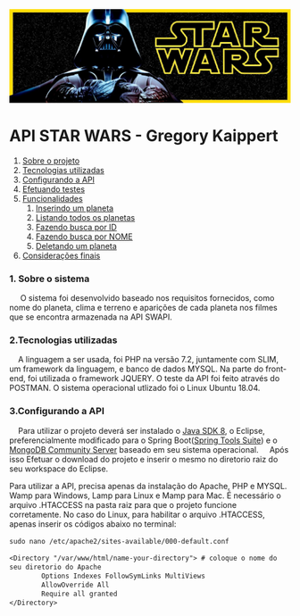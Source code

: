 <div align="center">
  <img src="img/star-wars.jpg"/> 
</div>

# API STAR WARS - Gregory Kaippert

<ol>
  <li><a href="#Sobre">Sobre o projeto</a></li>
  <li><a href="#Tecnologias">Tecnologias utilizadas</a></li>
  <li><a href="#Config">Configurando a API</a></li>
  <li><a href="#Testes">Efetuando testes</a></li>
  <li><a href="#Funcionalidades">Funcionalidades</a>
    <ol>
      <li><a href="#Insere">Inserindo um planeta</a></li>
      <li><a href="#Lista">Listando todos os planetas</a></li>
      <li><a href="#buscaid">Fazendo busca por ID</a></li>
      <li><a href="#buscanome">Fazendo busca por NOME</a></li>
      <li><a href="#deleta">Deletando um planeta</a></li>
    </ol>
  </li>
  <li><a href="#final">Considerações finais</a>
 
</ol>

### <a name="Sobre">1. Sobre o sistema</a> 

&nbsp;&nbsp;&nbsp;&nbsp; O sistema foi desenvolvido baseado nos requisitos fornecidos, como nome do planeta, clima e terreno e aparições de cada planeta nos filmes que se encontra armazenada na API SWAPI. 

### <a name="Tecnologias">2.Tecnologias utilizadas</a> 
&nbsp;&nbsp;&nbsp;&nbsp;A linguagem a ser usada, foi PHP na versão 7.2, juntamente com SLIM, um framework da linguagem, e banco de dados MYSQL. Na parte do front-end, foi utilizada o framework JQUERY.
O teste da API foi feito através do POSTMAN.
O sistema operacional utlizado foi o Linux Ubuntu 18.04. 

### <a name="Config">3.Configurando a API</a>  
&nbsp;&nbsp;&nbsp;&nbsp;Para utilizar o projeto deverá ser instalado o <a href="http://www.oracle.com/technetwork/pt/java/javase/downloads/jdk8-downloads-2133151.html">Java SDK 8</a>, o Eclipse, 
preferencialmente modificado para o Spring Boot(<a href="https://spring.io/tools/sts/all">Spring Tools Suite</a>) e o 
<a href="https://www.mongodb.com/download-center?jmp=nav#community">MongoDB Community Server</a> baseado em seu sistema operacional.
&nbsp;&nbsp;&nbsp;&nbsp;Após isso Efetuar o download do projeto e inserir o mesmo no diretorio raiz do seu workspace do Eclipse.

Para utilizar a API, precisa apenas da instalação do Apache, PHP e MYSQL. Wamp para Windows, Lamp para Linux e Mamp para Mac. É necessário o arquivo .HTACCESS na pasta raiz para que o projeto funcione corretamente. No caso do Linux, para habilitar o arquivo .HTACCESS, apenas inserir os códigos abaixo no terminal: 

```
sudo nano /etc/apache2/sites-available/000-default.conf
```
```
<Directory "/var/www/html/name-your-directory"> # coloque o nome do seu diretorio do Apache
        Options Indexes FollowSymLinks MultiViews
        AllowOverride All
        Require all granted
</Directory>
```

